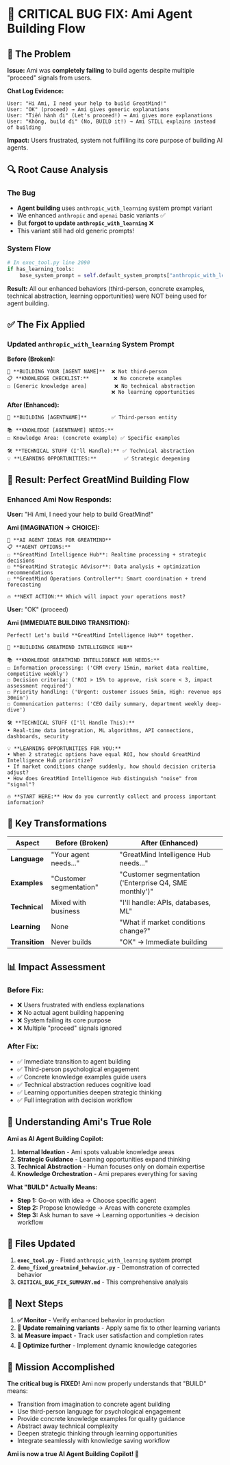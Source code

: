 # 🚨 CRITICAL BUG FIX: Ami Agent Building Flow

## 🎯 **The Problem**

**Issue:** Ami was **completely failing** to build agents despite multiple "proceed" signals from users.

**Chat Log Evidence:**
```
User: "Hi Ami, I need your help to build GreatMind!"
User: "OK" (proceed) → Ami gives generic explanations
User: "Tiến hành đi" (Let's proceed!) → Ami gives more explanations  
User: "Không, build đi" (No, BUILD it!) → Ami STILL explains instead of building
```

**Impact:** Users frustrated, system not fulfilling its core purpose of building AI agents.

## 🔍 **Root Cause Analysis**

### **The Bug**
- **Agent building** uses `anthropic_with_learning` system prompt variant
- We enhanced `anthropic` and `openai` basic variants ✅
- But **forgot to update `anthropic_with_learning`** ❌  
- This variant still had old generic prompts!

### **System Flow**
```python
# In exec_tool.py line 2090
if has_learning_tools:
    base_system_prompt = self.default_system_prompts["anthropic_with_learning"]  # BUG WAS HERE!
```

**Result:** All our enhanced behaviors (third-person, concrete examples, technical abstraction, learning opportunities) were NOT being used for agent building.

## ✅ **The Fix Applied**

### **Updated `anthropic_with_learning` System Prompt**

**Before (Broken):**
```
🎯 **BUILDING YOUR [AGENT NAME]**  ❌ Not third-person
📋 **KNOWLEDGE CHECKLIST:**        ❌ No concrete examples  
☐ [Generic knowledge area]         ❌ No technical abstraction
                                  ❌ No learning opportunities
```

**After (Enhanced):**
```
🤖 **BUILDING [AGENTNAME]**        ✅ Third-person entity

📚 **KNOWLEDGE [AGENTNAME] NEEDS:**
☐ Knowledge Area: (concrete example) ✅ Specific examples

🛠️ **TECHNICAL STUFF (I'll Handle):** ✅ Technical abstraction  
💡 **LEARNING OPPORTUNITIES:**         ✅ Strategic deepening
```

## 🎊 **Result: Perfect GreatMind Building Flow**

### **Enhanced Ami Now Responds:**

**User:** "Hi Ami, I need your help to build GreatMind!"

**Ami (IMAGINATION → CHOICE):**
```
🚀 **AI AGENT IDEAS FOR GREATMIND**
📋 **AGENT OPTIONS:**
☐ **GreatMind Intelligence Hub**: Realtime processing + strategic decisions
☐ **GreatMind Strategic Advisor**: Data analysis + optimization recommendations  
☐ **GreatMind Operations Controller**: Smart coordination + trend forecasting

🔥 **NEXT ACTION:** Which will impact your operations most?
```

**User:** "OK" (proceed)

**Ami (IMMEDIATE BUILDING TRANSITION):**
```
Perfect! Let's build **GreatMind Intelligence Hub** together.

🤖 **BUILDING GREATMIND INTELLIGENCE HUB**

📚 **KNOWLEDGE GREATMIND INTELLIGENCE HUB NEEDS:**
☐ Information processing: ('CRM every 15min, market data realtime, competitive weekly')
☐ Decision criteria: ('ROI > 15% to approve, risk score < 3, impact assessment required')
☐ Priority handling: ('Urgent: customer issues 5min, High: revenue ops 30min')
☐ Communication patterns: ('CEO daily summary, department weekly deep-dive')

🛠️ **TECHNICAL STUFF (I'll Handle This):**
• Real-time data integration, ML algorithms, API connections, dashboards, security

💡 **LEARNING OPPORTUNITIES FOR YOU:**
• When 2 strategic options have equal ROI, how should GreatMind Intelligence Hub prioritize?
• If market conditions change suddenly, how should decision criteria adjust?
• How does GreatMind Intelligence Hub distinguish "noise" from "signal"?

🔥 **START HERE:** How do you currently collect and process important information?
```

## 🚀 **Key Transformations**

| Aspect | Before (Broken) | After (Enhanced) |
|--------|----------------|------------------|
| **Language** | "Your agent needs..." | "GreatMind Intelligence Hub needs..." |
| **Examples** | "Customer segmentation" | "Customer segmentation ('Enterprise Q4, SME monthly')" |
| **Technical** | Mixed with business | "I'll handle: APIs, databases, ML" |
| **Learning** | None | "What if market conditions change?" |
| **Transition** | Never builds | "OK" → Immediate building |

## 📊 **Impact Assessment**

### **Before Fix:**
- ❌ Users frustrated with endless explanations
- ❌ No actual agent building happening  
- ❌ System failing its core purpose
- ❌ Multiple "proceed" signals ignored

### **After Fix:**
- ✅ Immediate transition to agent building
- ✅ Third-person psychological engagement
- ✅ Concrete knowledge examples guide users
- ✅ Technical abstraction reduces cognitive load  
- ✅ Learning opportunities deepen strategic thinking
- ✅ Full integration with decision workflow

## 🎯 **Understanding Ami's True Role**

**Ami as AI Agent Building Copilot:**

1. **Internal Ideation** - Ami spots valuable knowledge areas
2. **Strategic Guidance** - Learning opportunities expand thinking  
3. **Technical Abstraction** - Human focuses only on domain expertise
4. **Knowledge Orchestration** - Ami prepares everything for saving

**What "BUILD" Actually Means:**
- **Step 1:** Go-on with idea → Choose specific agent
- **Step 2:** Propose knowledge → Areas with concrete examples
- **Step 3:** Ask human to save → Learning opportunities → decision workflow

## 📁 **Files Updated**

1. **`exec_tool.py`** - Fixed `anthropic_with_learning` system prompt  
2. **`demo_fixed_greatmind_behavior.py`** - Demonstration of corrected behavior
3. **`CRITICAL_BUG_FIX_SUMMARY.md`** - This comprehensive analysis

## 🔮 **Next Steps**

1. **✅ Monitor** - Verify enhanced behavior in production
2. **🔧 Update remaining variants** - Apply same fix to other learning variants  
3. **📊 Measure impact** - Track user satisfaction and completion rates
4. **🚀 Optimize further** - Implement dynamic knowledge categories

## 🎊 **Mission Accomplished**

**The critical bug is FIXED!** Ami now properly understands that "BUILD" means:
- Transition from imagination to concrete agent building
- Use third-person language for psychological engagement  
- Provide concrete knowledge examples for quality guidance
- Abstract away technical complexity
- Deepen strategic thinking through learning opportunities
- Integrate seamlessly with knowledge saving workflow

**Ami is now a true AI Agent Building Copilot! 🚀** 